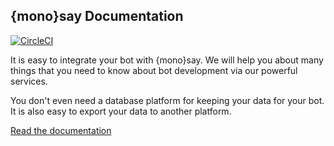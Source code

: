 ## {mono}say Documentation

[![CircleCI](https://circleci.com/gh/monosay/docs/tree/master.png)](https://circleci.com/gh/monosay/docs/tree/master)

It is easy to integrate your bot with {mono}say. We will help you about many things that you need to know about bot development via our powerful services.

You don't even need a database platform for keeping your data for your bot. It is also easy to export your data to another platform.

[Read the documentation](https://docs.monosay.com)